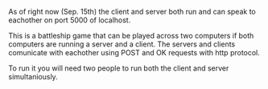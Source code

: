 
As of right now (Sep. 15th) the client and server both run and can
speak to eachother on port 5000 of localhost. 

This is a battleship game that can be played across two computers if
both computers are running a server and a client. The servers and 
clients comunicate with eachother using POST and OK requests with 
http protocol. 

To run it you will need two people to run both the client and server
simultaniously.

